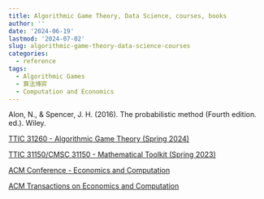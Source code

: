 ```yaml
---
title: Algorithmic Game Theory, Data Science, courses, books
author: ''
date: '2024-06-19'
lastmod: '2024-07-02'
slug: algorithmic-game-theory-data-science-courses
categories:
  - reference
tags:
  - Algorithmic Games
  - 算法博弈
  - Computation and Economics
---
```


Alon, N., & Spencer, J. H. (2016). The probabilistic method (Fourth edition. ed.). Wiley.

[TTIC 31260 - Algorithmic Game Theory (Spring 2024)](https://home.ttic.edu/~avrim/AGT24/index.html)

[TTIC 31150/CMSC 31150 - Mathematical Toolkit (Spring 2023)](https://home.ttic.edu/~avrim/Toolkit23/)

[ACM Conference - Economics and Computation](https://dl.acm.org/conference/ec)

[ACM Transactions on Economics and Computation](https://dl.acm.org/journal/teac)
